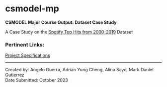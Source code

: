 # csmodel-mp
**CSMODEL Major Course Output: Dataset Case Study**

A Case Study on the [Spotify Top Hits from 2000-2019](https://www.kaggle.com/datasets/paradisejoy/top-hits-spotify-from-20002019/data) Dataset

### Pertinent Links:
[Project Specifications](https://drive.google.com/file/d/1_i5O1kbbVyxfO1fUrg0fkdBI4G0SAhab/view?usp=sharing)<br>

---

Created by: Angelo Guerra, Adrian Yung Cheng, Alina Sayo, Mark Daniel Gutierrez<br>
Date Submitted: October 2023
